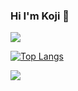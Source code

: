 ### Hi I'm Koji 👋

<!-- ## 📈 Status -->

![](https://komarev.com/ghpvc/?username=cuisine-de-koji&color=grey)

[![Top Langs](https://github-readme-stats.vercel.app/api/top-langs/?username=cuisine-de-koji&layout=compact&theme=onedark)](https://github.com/anuraghazra/github-readme-stats)
 
![](https://github-profile-summary-cards.vercel.app/api/cards/profile-details?username=cuisine-de-koji&theme=vue)
  


<!--
**cuisine-de-koji/cuisine-de-koji** is a ✨ _special_ ✨ repository because its `README.md` (this file) appears on your GitHub profile.

Here are some ideas to get you started:

- 🔭 I’m currently working on ...
- 🌱 I’m currently learning ...
- 👯 I’m looking to collaborate on ...
- 🤔 I’m looking for help with ...
- 💬 Ask me about ...
- 📫 How to reach me: ...
- 😄 Pronouns: ...
- ⚡ Fun fact: ...
-->
